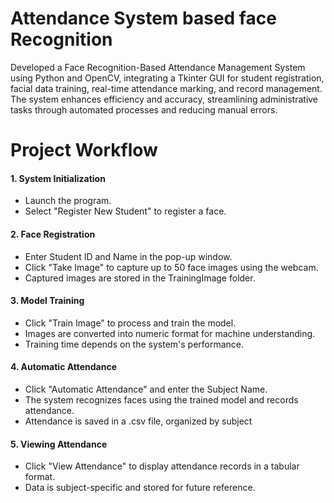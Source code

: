 # Attendance System based face Recognition
Developed a Face Recognition-Based Attendance Management System using Python and OpenCV, integrating a Tkinter GUI for student registration, facial data training, real-time attendance marking, and record management. 
The system enhances efficiency and accuracy, streamlining administrative tasks through automated processes and reducing manual errors.

# Project Workflow
#### 1. System Initialization
* Launch the program.  </br>
* Select "Register New Student" to register a face. </br>
#### 2. Face Registration
- Enter Student ID and Name in the pop-up window.
- Click "Take Image" to capture up to 50 face images using the webcam.
- Captured images are stored in the TrainingImage folder.  <br/>
#### 3. Model Training
- Click "Train Image" to process and train the model.
- Images are converted into numeric format for machine understanding.
- Training time depends on the system's performance. <br/>
#### 4. Automatic Attendance
- Click "Automatic Attendance" and enter the Subject Name.
- The system recognizes faces using the trained model and records attendance.
- Attendance is saved in a .csv file, organized by subject <br/>
#### 5. Viewing Attendance
- Click "View Attendance" to display attendance records in a tabular format.
- Data is subject-specific and stored for future reference.
